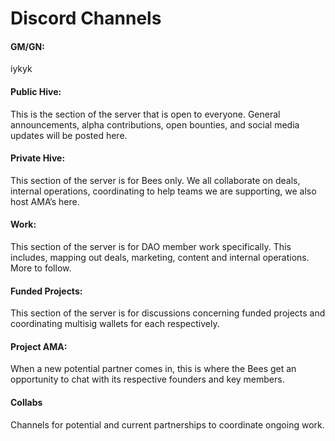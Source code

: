 # Discord Channels

#### GM/GN:

iykyk

#### Public Hive:

This is the section of the server that is open to everyone. General announcements, alpha contributions, open bounties, and social media updates will be posted here.

#### Private Hive:

This section of the server is for Bees only. We all collaborate on deals, internal operations, coordinating to help teams we are supporting, we also host AMA’s here.

#### Work:

This section of the server is for DAO member work specifically. This includes, mapping out deals, marketing, content and internal operations. More to follow.

#### Funded Projects:

This section of the server is for discussions concerning funded projects and coordinating multisig wallets for each respectively.

#### Project AMA:

When a new potential partner comes in, this is where the Bees get an opportunity to chat with its respective founders and key members.

#### Collabs

Channels for potential and current partnerships to coordinate ongoing work.
